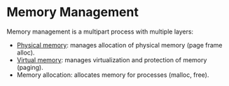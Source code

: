 # Memory Management

Memory management is a multipart process with multiple layers:
- [Physical memory](physical-memory): manages allocation of physical memory (page frame alloc).
- [Virtual memory](virtual-memory): manages virtualization and protection of memory (paging).
- Memory allocation: allocates memory for processes (malloc, free).

